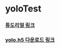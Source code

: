 # yoloTest

### [튜도리얼 링크](https://heartbeat.fritz.ai/detecting-objects-in-videos-and-camera-feeds-using-keras-opencv-and-imageai-c869fe1ebcdb)  
### [yolo.h5 다운로드 링크](https://github.com/OlafenwaMoses/ImageAI/releases/download/1.0/yolo.h5)  
